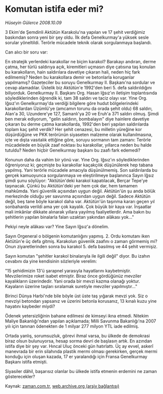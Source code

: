 # Komutan istifa eder mi?

*Hüseyin Gülerce 2008.10.09*

<tr><td class="metin" colspan="2" style="padding-top: 20px; padding-left: 5px; padding-right: 10px;">3 Ekim'de Şemdinli Aktütün Karakolu'na yapılan ve 17 şehit verdiğimiz baskından sonra yeni bir şey oldu. İlk defa Genelkurmay'a yüksek sesle sorular yöneltildi. Terörle mücadele teknik olarak sorgulanmaya başlandı.</td></tr><tr><td class="metin" colspan="2" style="padding-top: 20px; padding-left: 5px; padding-right: 10px;"><p>Can alıcı bir soru var:
<p>En stratejik yerlerdeki karakollar ne biçim karakol? Barakayı andıran, derme çatma, her türlü saldırıya açık, kiremitleri uçmasın diye çatısına taş konulan bu karakolların, hain saldırılara davetiye çıkaran hali, neden hiç fark edilmemiş? Neden bu karakollara demir ve betonlarla koruganlar yapılmamış? Gazeteciler bu soruyu Genelkurmay II. Başkanı'na sordular ve cevap alamadılar. Üstelik biz Aktütün'e 1992'den beri 5. defa saldırıldığını biliyorduk. Genelkurmay II. Başkanı Org. Hasan Iğsız'ın iletişim toplantısında söylediklerinden öğrendik ki, tam 38 saldırı ve taciz olayı var. Yine Org. Iğsız'ın Genelkurmay'da verdiği bilgilere göre hudut bölgelerindeki karakollardan Üzümlü'ye (amcamın torunu da orada şehit oldu) 68 saldırı, Alan'a 30, Uzundere'ye 127, Samanlı'ya 20 ve Eruh'a 371 saldırı olmuş. Şimdi ben merak ediyorum, "gelin saldırın, bombalayın" diye hainlere davetiye çıkaran bu derme çatma karakollarda, 1992'den beri yapılan saldırılarda toplam kaç şehit verdik? Her şehit cenazesi, bu milletin yüreğine kor düşürdüğüne ve PKK terörünün siyaseten malzeme olarak kullanılmasına, içte ve dışta vasıtalık ettiğine göre, soruyu sormanın tam zamanı: Terörle mücadelede en büyük zaaf noktası bu karakollar, yıllarca neden bu halde tutuldu? Neden hiçbir Genelkurmay başkanı bu zaafı fark edemedi?
<p>Konunun daha da vahim bir yönü var. Yine Org. Iğsız'ın söylediklerinden öğreniyoruz ki; geçmişte bu karakollar kaçakçılık düşünülerek hep tabana yapılmış. Yani terörle mücadele amacıyla düşünülmemiş. Son saldırılarda bu gerçek kamuoyunca sorgulanmaya ve eleştirilmeye başlanınca Sayın Iğsız şimdi şunu söylüyor: "Aktütün'deki karakol kapatılacak, Berçar Tepe'ye taşınacak. Çünkü bu Aktütün'deki yer hem çok dar, hem tamamen mahkûmda. Yani güvenlik açısından uygun değil. Aktütün'ün şu anda bölük merkezinde olduğu yer savunma açısından uygun değil. Sadece Aktütün değil, beş tane böyle karakol daha var. Aktütün'ün taşınma kararı geçen yıl sonbaharda verildi ama yer çok kayalık. Çok büyük bir kaya var. İnşaatlar mali imkânlar dikkate alınarak yıllara yayılmış faaliyetlerdir. Ama bakın bu şehitlerin yapılan binalarla falan uzaktan yakından alâkası yok..."
<p>Pekiyi neyle alâkası var? Yine Sayın Iğsız'a dönelim.
<p>Sayın Orgeneral o bölgenin komutanlığını yapmış. 2. Ordu komutanı iken Aktütün'e üç defa gitmiş. Karakolun güvenlik zaafını o zaman görmemiş mi? Onun ziyaretlerinden sonra bu karakol 5. defa basılmış ve 44 şehit vermişiz.
<p>Sayın komutan "şehitler karakol binalarıyla ile ilgili değil" diyor. Bu izahın cevabını da yine kendisinin sözleriyle verelim:
<p>"15 şehidimizin 13'ü şarapnel yarasıyla hayatlarını kaybetmiştir. Mevzilerimize roket isabet etmiştir. Biraz önce gördüğünüz mevziler kayalıkların üzerindedir. Yani orada bir mevzi kazma olanağı yoktur. Kayaların üzerine taşları sıralamak suretiyle mevziler yapılmıştır..."
<p>Birinci Dünya Harbi'nde bile böyle üst üste taş yığarak mevzi yok. Siz o mevziyi betondan yapsanız ve üzerini betonla korusanız, 13 kınalı kuzu yine hayatını kaybeder miydi?
<p>Ödenek yetersizliğinin bahane edilmesi de kimseyi ikna etmedi. Nitekim Maliye Bakanlığı'ndan yapılan açıklamada; Milli Savunma Bakanlığı'na 2007 yılı için tanınan ödenekten de 1 milyar 277 milyon YTL iade edilmiş.
<p>Ortada yanlış, sorumsuzluk, görevi ihmal varsa, bu ülkede de demokrasi biraz olsun bulunuyorsa, hesap sorma devri de başlasın artık. En azından istifa diye bir şey var. Hıncal Uluç önceki gün hatırlattı. Üç ay evvel, askerî manevrada bir erin silahında plastik mermi olması gerekirken, gerçek mermi konduğu için oluşan kazada, 17 er yaralandığı için Fransa Genelkurmay Başkanı istifa etmişti.
<p>Siyasiler dâhil, başarısız olanlar bu ülkede istifa etmenin erdemini ne zaman gösterecekler?<br/></p></p></p></p></p></p></p></p></p></p></p></td></tr>

Kaynak: [zaman.com.tr](http://zaman.com.tr/yazar.do?yazino=747130), [web.archive.org (arşiv bağlantısı)](http://web.archive.org/web/20081212221804/http://zaman.com.tr:80/yazar.do?yazino=747130)
